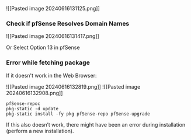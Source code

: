 ![[Pasted image 20240616131125.png]]

### Check if pfSense Resolves Domain Names

![[Pasted image 20240616131417.png]]

Or Select Option 13 in pfSense



### Error while fetching package

If it doesn't work in the Web Browser:

![[Pasted image 20240616132819.png]]
![[Pasted image 20240616132908.png]]

````shell
pfSense-repoc
pkg-static -d update
pkg-static install -fy pkg pfSense-repo pfSense-upgrade
`````


If this also doesn’t work, there might have been an error during installation (perform a new installation).